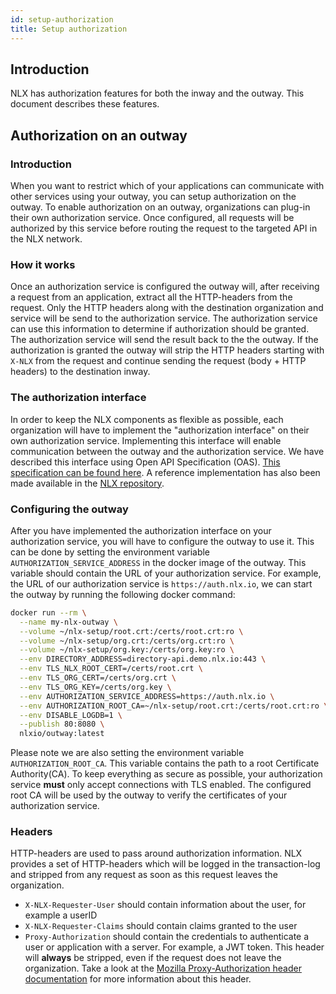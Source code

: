```yaml
---
id: setup-authorization
title: Setup authorization
---
```


## Introduction

NLX has authorization features for both the inway and the outway. This document describes these features.

## Authorization on an outway

### Introduction

When you want to restrict which of your applications can communicate with other services using your outway, you can setup authorization on the outway.
To enable authorization on an outway, organizations can plug-in their own authorization service. Once configured, all requests will be authorized by this service before routing the request to the targeted API in the NLX network.

### How it works

Once an authorization service is configured the outway will, after receiving a request from an application, extract all the HTTP-headers from the request. Only the HTTP headers along with the destination organization and service will be send to the authorization service. The authorization service can use this information to determine if authorization should be granted. The authorization service will send the result back to the the outway. If the authorization is granted the outway will strip the HTTP headers starting with `X-NLX` from the request and continue sending the request (body + HTTP headers) to the destination inway.

### The authorization interface

In order to keep the NLX components as flexible as possible, each organization will have to implement the "authorization interface" on their own authorization service. Implementing this interface will enable communication between the outway and the authorization service.
We have described this interface using Open API Specification (OAS). [This specification can be found here](https://gitlab.com/commonground/nlx/nlx/tree/master/outway/authorization-interface.yaml).
A reference implementation has also been made available in the [NLX repository](https://gitlab.com/commonground/nlx/nlx/blob/master/auth-service/).

### Configuring the outway

After you have implemented the authorization interface on your authorization service, you will have to configure the outway to use it. This can be done by setting the environment variable `AUTHORIZATION_SERVICE_ADDRESS` in the docker image of the outway. This variable should contain the URL of your authorization service.
For example, the URL of our authorization service is `https://auth.nlx.io`, we can start the outway by running the following docker command:

```bash
docker run --rm \
  --name my-nlx-outway \
  --volume ~/nlx-setup/root.crt:/certs/root.crt:ro \
  --volume ~/nlx-setup/org.crt:/certs/org.crt:ro \
  --volume ~/nlx-setup/org.key:/certs/org.key:ro \
  --env DIRECTORY_ADDRESS=directory-api.demo.nlx.io:443 \
  --env TLS_NLX_ROOT_CERT=/certs/root.crt \
  --env TLS_ORG_CERT=/certs/org.crt \
  --env TLS_ORG_KEY=/certs/org.key \
  --env AUTHORIZATION_SERVICE_ADDRESS=https://auth.nlx.io \
  --env AUTHORIZATION_ROOT_CA=~/nlx-setup/root.crt:/certs/root.crt:ro \
  --env DISABLE_LOGDB=1 \
  --publish 80:8080 \
  nlxio/outway:latest
```

Please note we are also setting the environment variable `AUTHORIZATION_ROOT_CA`. This variable contains the path to a root Certificate Authority(CA). To keep everything as secure as possible, your authorization service **must** only accept connections with TLS enabled. The configured root CA will be used by the outway to verify the certificates of your authorization service.

### Headers

HTTP-headers are used to pass around authorization information. NLX provides a set of HTTP-headers which will be logged in the transaction-log and stripped from any request as soon as this request leaves the organization.

- `X-NLX-Requester-User`  should contain information about the user, for example a userID
- `X-NLX-Requester-Claims` should contain claims granted to the user
- `Proxy-Authorization` should contain the credentials to authenticate a user or application with a server. For example, a JWT token. This header will **always** be stripped, even if the request does not leave the organization. Take a look at the [Mozilla Proxy-Authorization header documentation](https://developer.mozilla.org/en-US/docs/Web/HTTP/Headers/Proxy-Authorization) for more information about this header.
